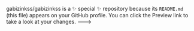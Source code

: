


gabizinkss/gabizinkss is a ✨ special ✨ repository because its `README.md` (this file) appears on your GitHub profile.
You can click the Preview link to take a look at your changes.
--->
